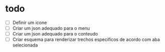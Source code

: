 # todo

- [ ] Definir um icone
- [ ] Criar um json adequado para o menu
- [ ] Criar um json adequado para o conteudo
- [ ] Criar esquema para renderizar trechos especificos de acordo com aba selecionada